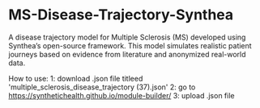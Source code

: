 # MS-Disease-Trajectory-Synthea
A disease trajectory model for Multiple Sclerosis (MS) developed using Synthea’s open-source framework. This model simulates realistic patient journeys based on evidence from literature and anonymized real-world data.

How to use: 
1: download .json file titleed 'multiple_sclerosis_disease_trajectory (37).json'
2: go to https://synthetichealth.github.io/module-builder/
3: upload .json file
